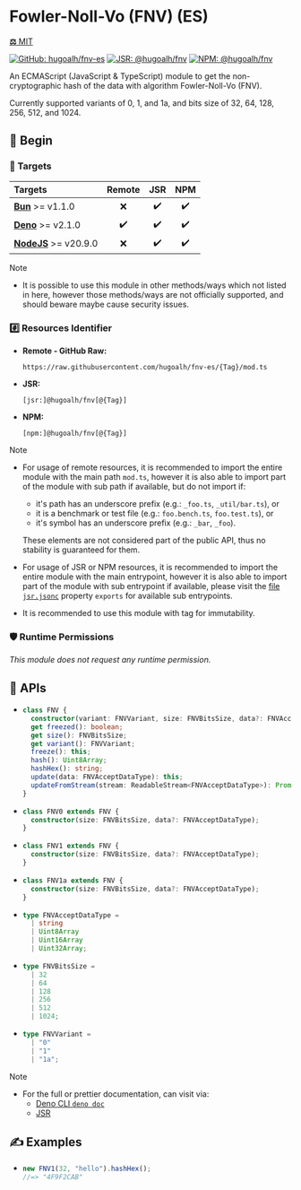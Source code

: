 # Fowler-Noll-Vo (FNV) (ES)

[**⚖️** MIT](./LICENSE.md)

[![GitHub: hugoalh/fnv-es](https://img.shields.io/github/v/release/hugoalh/fnv-es?label=hugoalh/fnv-es&labelColor=181717&logo=github&logoColor=ffffff&sort=semver&style=flat "GitHub: hugoalh/fnv-es")](https://github.com/hugoalh/fnv-es)
[![JSR: @hugoalh/fnv](https://img.shields.io/jsr/v/@hugoalh/fnv?label=@hugoalh/fnv&labelColor=F7DF1E&logo=jsr&logoColor=000000&style=flat "JSR: @hugoalh/fnv")](https://jsr.io/@hugoalh/fnv)
[![NPM: @hugoalh/fnv](https://img.shields.io/npm/v/@hugoalh/fnv?label=@hugoalh/fnv&labelColor=CB3837&logo=npm&logoColor=ffffff&style=flat "NPM: @hugoalh/fnv")](https://www.npmjs.com/package/@hugoalh/fnv)

An ECMAScript (JavaScript & TypeScript) module to get the non-cryptographic hash of the data with algorithm Fowler-Noll-Vo (FNV).

Currently supported variants of 0, 1, and 1a, and bits size of 32, 64, 128, 256, 512, and 1024.

## 🔰 Begin

### 🎯 Targets

| **Targets** | **Remote** | **JSR** | **NPM** |
|:--|:-:|:-:|:-:|
| **[Bun](https://bun.sh/)** >= v1.1.0 | ❌ | ✔️ | ✔️ |
| **[Deno](https://deno.land/)** >= v2.1.0 | ✔️ | ✔️ | ✔️ |
| **[NodeJS](https://nodejs.org/)** >= v20.9.0 | ❌ | ✔️ | ✔️ |

> [!NOTE]
> - It is possible to use this module in other methods/ways which not listed in here, however those methods/ways are not officially supported, and should beware maybe cause security issues.

### #️⃣ Resources Identifier

- **Remote - GitHub Raw:**
  ```
  https://raw.githubusercontent.com/hugoalh/fnv-es/{Tag}/mod.ts
  ```
- **JSR:**
  ```
  [jsr:]@hugoalh/fnv[@{Tag}]
  ```
- **NPM:**
  ```
  [npm:]@hugoalh/fnv[@{Tag}]
  ```

> [!NOTE]
> - For usage of remote resources, it is recommended to import the entire module with the main path `mod.ts`, however it is also able to import part of the module with sub path if available, but do not import if:
>
>   - it's path has an underscore prefix (e.g.: `_foo.ts`, `_util/bar.ts`), or
>   - it is a benchmark or test file (e.g.: `foo.bench.ts`, `foo.test.ts`), or
>   - it's symbol has an underscore prefix (e.g.: `_bar`, `_foo`).
>
>   These elements are not considered part of the public API, thus no stability is guaranteed for them.
> - For usage of JSR or NPM resources, it is recommended to import the entire module with the main entrypoint, however it is also able to import part of the module with sub entrypoint if available, please visit the [file `jsr.jsonc`](./jsr.jsonc) property `exports` for available sub entrypoints.
> - It is recommended to use this module with tag for immutability.

### 🛡️ Runtime Permissions

*This module does not request any runtime permission.*

## 🧩 APIs

- ```ts
  class FNV {
    constructor(variant: FNVVariant, size: FNVBitsSize, data?: FNVAcceptDataType);
    get freezed(): boolean;
    get size(): FNVBitsSize;
    get variant(): FNVVariant;
    freeze(): this;
    hash(): Uint8Array;
    hashHex(): string;
    update(data: FNVAcceptDataType): this;
    updateFromStream(stream: ReadableStream<FNVAcceptDataType>): Promise<this>;
  }
  ```
- ```ts
  class FNV0 extends FNV {
    constructor(size: FNVBitsSize, data?: FNVAcceptDataType);
  }
  ```
- ```ts
  class FNV1 extends FNV {
    constructor(size: FNVBitsSize, data?: FNVAcceptDataType);
  }
  ```
- ```ts
  class FNV1a extends FNV {
    constructor(size: FNVBitsSize, data?: FNVAcceptDataType);
  }
  ```
- ```ts
  type FNVAcceptDataType =
    | string
    | Uint8Array
    | Uint16Array
    | Uint32Array;
  ```
- ```ts
  type FNVBitsSize =
    | 32
    | 64
    | 128
    | 256
    | 512
    | 1024;
  ```
- ```ts
  type FNVVariant =
    | "0"
    | "1"
    | "1a";
  ```

> [!NOTE]
> - For the full or prettier documentation, can visit via:
>   - [Deno CLI `deno doc`](https://docs.deno.com/runtime/reference/cli/documentation_generator/)
>   - [JSR](https://jsr.io/@hugoalh/fnv)

## ✍️ Examples

- ```ts
  new FNV1(32, "hello").hashHex();
  //=> "4F9F2CAB"
  ```

